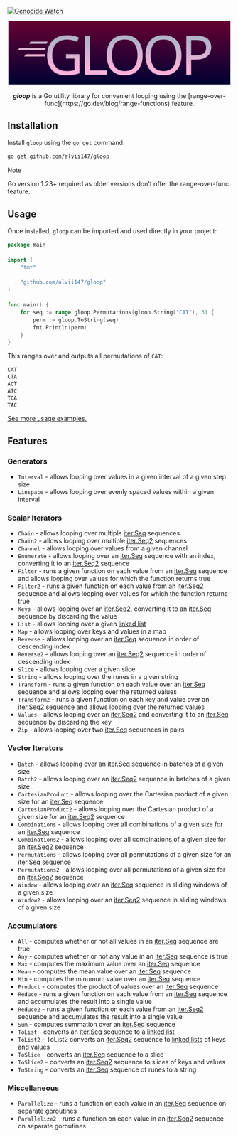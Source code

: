 [![Genocide Watch](https://hinds-banner.vercel.app/genocide-watch?variant=crimson)](https://www.pcrf.net/)

<p align="center">
    <img alt="gloop logo" src="img/logo.svg" width=500 />
</p>

<p align="center">
    <strong><i>gloop</i></strong> is a Go utility library for convenient looping using the [range-over-func](https://go.dev/blog/range-functions) feature.
</p>

## Installation

Install `gloop` using the `go get` command:

```bash
go get github.com/alvii147/gloop
```

> [!NOTE]
> Go version 1.23+ required as older versions don't offer the range-over-func feature.

## Usage

Once installed, `gloop` can be imported and used directly in your project:

```go
package main

import (
	"fmt"

	"github.com/alvii147/gloop"
)

func main() {
	for seq := range gloop.Permutations(gloop.String("CAT"), 3) {
		perm := gloop.ToString(seq)
		fmt.Println(perm)
	}
}
```

This ranges over and outputs all permutations of `CAT`:

```
CAT
CTA
ACT
ATC
TCA
TAC
```

[See more usage examples.](examples_test.go)

## Features

### Generators

* `Interval` - allows looping over values in a given interval of a given step size
* `Linspace` - allows looping over evenly spaced values within a given interval

### Scalar Iterators

* `Chain` - allows looping over multiple [iter.Seq](https://pkg.go.dev/iter#Seq) sequences
* `Chain2` - allows looping over multiple [iter.Seq2](https://pkg.go.dev/iter#Seq2) sequences
* `Channel` - allows looping over values from a given channel
* `Enumerate` - allows looping over an [iter.Seq](https://pkg.go.dev/iter#Seq) sequence with an index, converting it to an [iter.Seq2](https://pkg.go.dev/iter#Seq2) sequence
* `Filter` - runs a given function on each value from an [iter.Seq](https://pkg.go.dev/iter#Seq) sequence and allows looping over values for which the function returns true
* `Filter2` - runs a given function on each value from an [iter.Seq2](https://pkg.go.dev/iter#Seq2) sequence and allows looping over values for which the function returns true
* `Keys` - allows looping over an [iter.Seq2](https://pkg.go.dev/iter#Seq2), converting it to an [iter.Seq](https://pkg.go.dev/iter#Seq) sequence by discarding the value
* `List` - allows looping over a given [linked list](https://pkg.go.dev/container/list#List)
* `Map` - allows looping over keys and values in a map
* `Reverse` - allows looping over an [iter.Seq](https://pkg.go.dev/iter#Seq) sequence in order of descending index
* `Reverse2` - allows looping over an [iter.Seq2](https://pkg.go.dev/iter#Seq2) sequence in order of descending index
* `Slice` - allows looping over a given slice
* `String` - allows looping over the runes in a given string
* `Transform` - runs a given function on each value over an [iter.Seq](https://pkg.go.dev/iter#Seq) sequence and allows looping over the returned values
* `Transform2` - runs a given function on each key and value over an [iter.Seq2](https://pkg.go.dev/iter#Seq2) sequence and allows looping over the returned values
* `Values` - allows looping over an [iter.Seq2](https://pkg.go.dev/iter#Seq2) and converting it to an [iter.Seq](https://pkg.go.dev/iter#Seq) sequence by discarding the key
* `Zip` - allows looping over two [iter.Seq](https://pkg.go.dev/iter#Seq) sequences in pairs

### Vector Iterators

* `Batch` - allows looping over an [iter.Seq](https://pkg.go.dev/iter#Seq) sequence in batches of a given size
* `Batch2` - allows looping over an [iter.Seq2](https://pkg.go.dev/iter#Seq2) sequence in batches of a given size
* `CartesianProduct` - allows looping over the Cartesian product of a given size for an [iter.Seq](https://pkg.go.dev/iter#Seq) sequence
* `CartesianProduct2` - allows looping over the Cartesian product of a given size for an [iter.Seq2](https://pkg.go.dev/iter#Seq2) sequence
* `Combinations` - allows looping over all combinations of a given size for an [iter.Seq](https://pkg.go.dev/iter#Seq) sequence
* `Combinations2` - allows looping over all combinations of a given size for an [iter.Seq2](https://pkg.go.dev/iter#Seq2) sequence
* `Permutations` - allows looping over all permutations of a given size for an [iter.Seq](https://pkg.go.dev/iter#Seq) sequence
* `Permutations2` - allows looping over all permutations of a given size for an [iter.Seq2](https://pkg.go.dev/iter#Seq2) sequence
* `Window` - allows looping over an [iter.Seq](https://pkg.go.dev/iter#Seq) sequence in sliding windows of a given size
* `Window2` - allows looping over an [iter.Seq2](https://pkg.go.dev/iter#Seq2) sequence in sliding windows of a given size

### Accumulators

* `All` - computes whether or not all values in an [iter.Seq](https://pkg.go.dev/iter#Seq) sequence are true
* `Any` - computes whether or not any value in an [iter.Seq](https://pkg.go.dev/iter#Seq) sequence is true
* `Max` - computes the maximum value over an [iter.Seq](https://pkg.go.dev/iter#Seq) sequence
* `Mean` - computes the mean value over an [iter.Seq](https://pkg.go.dev/iter#Seq) sequence
* `Min` - computes the minumum value over an [iter.Seq](https://pkg.go.dev/iter#Seq) sequence
* `Product` - computes the product of values over an [iter.Seq](https://pkg.go.dev/iter#Seq) sequence
* `Reduce` - runs a given function on each value from an [iter.Seq](https://pkg.go.dev/iter#Seq) sequence and accumulates the result into a single value
* `Reduce2` - runs a given function on each value from an [iter.Seq2](https://pkg.go.dev/iter#Seq2) sequence and accumulates the result into a single value
* `Sum` - computes summation over an [iter.Seq](https://pkg.go.dev/iter#Seq) sequence
* `ToList` - converts an [iter.Seq](https://pkg.go.dev/iter#Seq) sequence to a [linked list](https://pkg.go.dev/container/list#List)
* `ToList2` - ToList2 converts an [iter.Seq2](https://pkg.go.dev/iter#Seq2) sequence to [linked lists](https://pkg.go.dev/container/list#List) of keys and values
* `ToSlice` - converts an [iter.Seq](https://pkg.go.dev/iter#Seq) sequence to a slice
* `ToSlice2` - converts an [iter.Seq2](https://pkg.go.dev/iter#Seq2) sequence to slices of keys and values
* `ToString` - converts an [iter.Seq](https://pkg.go.dev/iter#Seq) sequence of runes to a string

### Miscellaneous

* `Parallelize` - runs a function on each value in an [iter.Seq](https://pkg.go.dev/iter#Seq) sequence on separate goroutines
* `Parallelize2` - runs a function on each value in an [iter.Seq2](https://pkg.go.dev/iter#Seq2) sequence on separate goroutines
